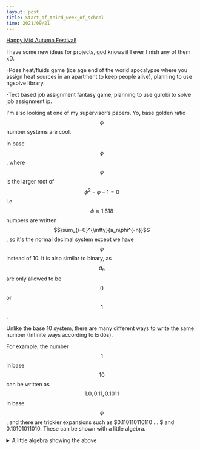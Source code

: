 ```yaml
---
layout: post
title: Start_of_third_week_of_school
time: 2021/09/21
---
```

<a href="{{ site.baseurl }}/public/pages/Animations#中秋节.mp4" style="display:inline">Happy Mid Autumn Festival!</a>

I have some new ideas for projects, god knows if I ever finish any of them xD.

-Pdes heat/fluids game (ice age end of the world apocalypse where you assign heat sources in an apartment to keep people alive), planning to use ngsolve library.

-Text based job assignment fantasy game, planning to use gurobi to solve job assignment ip.

I'm also looking at one of my supervisor's papers. Yo, base golden ratio $$\phi$$ number systems are cool. 

In base $$\phi$$, where $$\phi$$ is the larger root of $$\phi^2 - \phi - 1 = 0$$ i.e $$\phi \approx 1.618$$ numbers are written $$\sum_{i=0}^{\infty}{a_n\phi^{-n}}$$, so it's the normal decimal system except we have $$\phi$$ instead of $10$. 
It is also similar to binary, as $$a_n$$ are only allowed to be $$0$$ or $$1$$.

Unlike the base 10 system, there are many different ways to write the same number (Infinite ways according to Erdős). 

For example, the number $$1$$ in base $$10$$ can be written as $$1.0, 0.11, 0.1011$$ in base $$\phi$$, and there are trickier expansions such as $0.110110110110 ... $ and $0.10101011010$. These can be shown with a little algebra.
<details> <summary> A little algebra showing the above </summary>
$$
\begin{align}
\phi^2 - \phi - 1 &= 0 \text{ start with quadratic equation} \\
1 - \frac{1}{\phi} - \frac{1}{\phi^2} &= 0 \text{ divide both sides by } \phi \\
1 &= \frac{1}{\phi} + \frac{1}{\phi^2} \text{ rearrange, note that this would be } 0.11 \text{ in base } \phi  \\
  &= \frac{1}{\phi} + \frac{\frac{1}{\phi} + \frac{1}{\phi^2}}{\phi^2} \text{ sub in previous line for the 1 in the numerator of }\frac{1}{\phi^4} \\
  &= \frac{1}{\phi} + \frac{1}{\phi^3} + \frac{1}{\phi^4} \text{simplify, note that this would be } 0.1011 \text{ in base } \phi \\
  &= \frac{1}{\phi} + \frac{1}{\phi^3} + \frac{\frac{1}{\phi} + \frac{1}{\phi^2} }{\phi^4} \text{ repeat substitution process always on the greatest power term}
 \\
  &= \frac{1}{\phi} + \frac{1}{\phi^3} + \frac{1}{\phi^5} + \frac{1}{\phi^6} \\
  & \vdots 
\end{align} 
$$
which then becomes $$0.10101010...$$ in base $\phi$.
Other expansions such as $$0.110110110...$$ can be shown with a similar method, though you would replace the $1$ with $\frac{1}{\phi^2} - \frac{1}{\phi}$ in a different term (not always the greatest power one).  
</details>

